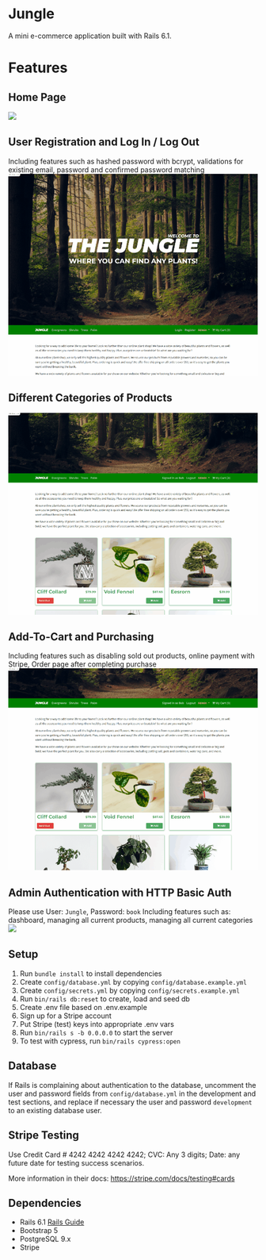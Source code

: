 # Jungle

A mini e-commerce application built with Rails 6.1.

# Features

## Home Page

![](https://github.com/terrynguyen100/jungle-rails/blob/573e793bd35e7e3c1fedf294fe9da8c4627d3bb4/doc/1_Homepage.gif)

## User Registration and Log In / Log Out
Including features such as hashed password with bcrypt, validations for existing email, password and confirmed password matching
![](https://github.com/terrynguyen100/jungle-rails/blob/e8568e072c732b6348e8f8c73ff1438983befa23/doc/2_Registration-Log-In.gif)

## Different Categories of Products
![](https://github.com/terrynguyen100/jungle-rails/blob/e8568e072c732b6348e8f8c73ff1438983befa23/doc/3_Categories.gif)

## Add-To-Cart and Purchasing
Including features such as disabling sold out products, online payment with Stripe, Order page after completing purchase
![](https://github.com/terrynguyen100/jungle-rails/blob/e8568e072c732b6348e8f8c73ff1438983befa23/doc/4_Purchase.gif)

## Admin Authentication with HTTP Basic Auth
Please use User: `Jungle`, Password: `book`
Including features such as: dashboard, managing all current products, managing all current categories
![](https://github.com/terrynguyen100/jungle-rails/blob/e8568e072c732b6348e8f8c73ff1438983befa23/doc/5_Admin.gif)

## Setup

1. Run `bundle install` to install dependencies
2. Create `config/database.yml` by copying `config/database.example.yml`
3. Create `config/secrets.yml` by copying `config/secrets.example.yml`
4. Run `bin/rails db:reset` to create, load and seed db
5. Create .env file based on .env.example
6. Sign up for a Stripe account
7. Put Stripe (test) keys into appropriate .env vars
8. Run `bin/rails s -b 0.0.0.0` to start the server
9. To test with cypress, run `bin/rails cypress:open`


## Database

If Rails is complaining about authentication to the database, uncomment the user and password fields from `config/database.yml` in the development and test sections, and replace if necessary the user and password `development` to an existing database user.

## Stripe Testing

Use Credit Card # 4242 4242 4242 4242; CVC: Any 3 digits; Date: any future date for testing success scenarios.

More information in their docs: <https://stripe.com/docs/testing#cards>

## Dependencies

- Rails 6.1 [Rails Guide](http://guides.rubyonrails.org/v6.1/)
- Bootstrap 5
- PostgreSQL 9.x
- Stripe
